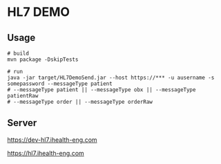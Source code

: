 # HL7 DEMO

## Usage
```shell
# build 
mvn package -DskipTests

# run
java -jar target/HL7DemoSend.jar --host https://*** -u ausername -s somepassword --messageType patient
# --messageType patient || --messageType obx || --messageType patientRaw
# --messageType order || --messageType orderRaw
```

## Server

https://dev-hl7.ihealth-eng.com

https://hl7.ihealth-eng.com

